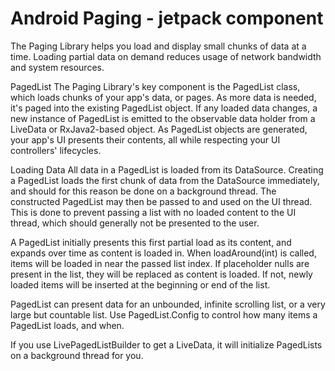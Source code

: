 # Android Paging -  jetpack component

The Paging Library helps you load and display small chunks of data at a time. Loading partial data on demand reduces usage of network bandwidth and system resources.

PagedList
The Paging Library's key component is the PagedList class, which loads chunks of your app's data, or pages. As more data is needed, it's paged into the existing PagedList object. If any loaded data changes, a new instance of PagedList is emitted to the observable data holder from a LiveData or RxJava2-based object. As PagedList objects are generated, your app's UI presents their contents, all while respecting your UI controllers' lifecycles.

Loading Data
All data in a PagedList is loaded from its DataSource. Creating a PagedList loads the first chunk of data from the DataSource immediately, and should for this reason be done on a background thread. The constructed PagedList may then be passed to and used on the UI thread. This is done to prevent passing a list with no loaded content to the UI thread, which should generally not be presented to the user.

A PagedList initially presents this first partial load as its content, and expands over time as content is loaded in. When loadAround(int) is called, items will be loaded in near the passed list index. If placeholder nulls are present in the list, they will be replaced as content is loaded. If not, newly loaded items will be inserted at the beginning or end of the list.

PagedList can present data for an unbounded, infinite scrolling list, or a very large but countable list. Use PagedList.Config to control how many items a PagedList loads, and when.

If you use LivePagedListBuilder to get a LiveData<PagedList>, it will initialize PagedLists on a background thread for you.

